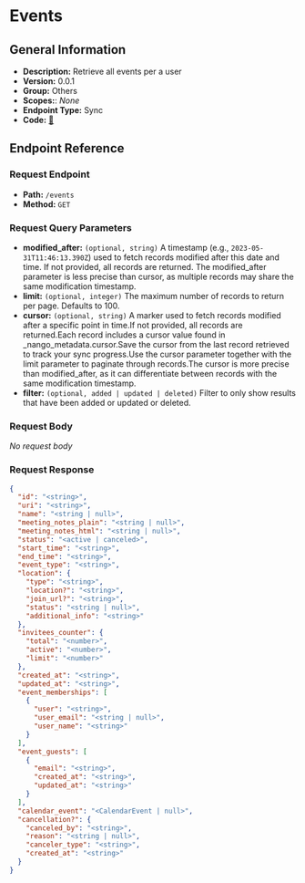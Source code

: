 # Events

## General Information

- **Description:** Retrieve all events per a user
- **Version:** 0.0.1
- **Group:** Others
- **Scopes:**: _None_
- **Endpoint Type:** Sync
- **Code:** [🔗](https://github.com/NangoHQ/integration-templates/tree/main/integrations/calendly/syncs/events.ts)

## Endpoint Reference

### Request Endpoint

- **Path:** `/events`
- **Method:** `GET`

### Request Query Parameters

- **modified_after:** `(optional, string)` A timestamp (e.g., `2023-05-31T11:46:13.390Z`) used to fetch records modified after this date and time. If not provided, all records are returned. The modified_after parameter is less precise than cursor, as multiple records may share the same modification timestamp.
- **limit:** `(optional, integer)` The maximum number of records to return per page. Defaults to 100.
- **cursor:** `(optional, string)` A marker used to fetch records modified after a specific point in time.If not provided, all records are returned.Each record includes a cursor value found in _nango_metadata.cursor.Save the cursor from the last record retrieved to track your sync progress.Use the cursor parameter together with the limit parameter to paginate through records.The cursor is more precise than modified_after, as it can differentiate between records with the same modification timestamp.
- **filter:** `(optional, added | updated | deleted)` Filter to only show results that have been added or updated or deleted.

### Request Body

_No request body_

### Request Response

```json
{
  "id": "<string>",
  "uri": "<string>",
  "name": "<string | null>",
  "meeting_notes_plain": "<string | null>",
  "meeting_notes_html": "<string | null>",
  "status": "<active | canceled>",
  "start_time": "<string>",
  "end_time": "<string>",
  "event_type": "<string>",
  "location": {
    "type": "<string>",
    "location?": "<string>",
    "join_url?": "<string>",
    "status": "<string | null>",
    "additional_info": "<string>"
  },
  "invitees_counter": {
    "total": "<number>",
    "active": "<number>",
    "limit": "<number>"
  },
  "created_at": "<string>",
  "updated_at": "<string>",
  "event_memberships": [
    {
      "user": "<string>",
      "user_email": "<string | null>",
      "user_name": "<string>"
    }
  ],
  "event_guests": [
    {
      "email": "<string>",
      "created_at": "<string>",
      "updated_at": "<string>"
    }
  ],
  "calendar_event": "<CalendarEvent | null>",
  "cancellation?": {
    "canceled_by": "<string>",
    "reason": "<string | null>",
    "canceler_type": "<string>",
    "created_at": "<string>"
  }
}
```
